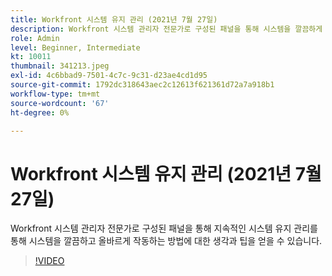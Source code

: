 ```yaml
---
title: Workfront 시스템 유지 관리 (2021년 7월 27일)
description: Workfront 시스템 관리자 전문가로 구성된 패널을 통해 시스템을 깔끔하게 유지하고 지속적인 시스템을 사용하여 작동하는 방법에 대한 생각과 팁을 얻을 수 있습니다. (설명은 60~160자 사이여야 함)
role: Admin
level: Beginner, Intermediate
kt: 10011
thumbnail: 341213.jpeg
exl-id: 4c6bbad9-7501-4c7c-9c31-d23ae4cd1d95
source-git-commit: 1792dc318643aec2c12613f621361d72a7a918b1
workflow-type: tm+mt
source-wordcount: '67'
ht-degree: 0%

---
```


# Workfront 시스템 유지 관리 (2021년 7월 27일)

Workfront 시스템 관리자 전문가로 구성된 패널을 통해 지속적인 시스템 유지 관리를 통해 시스템을 깔끔하고 올바르게 작동하는 방법에 대한 생각과 팁을 얻을 수 있습니다.

>[!VIDEO](https://video.tv.adobe.com/v/341213/?quality=12&learn=on)
